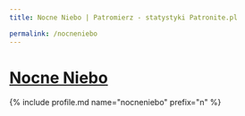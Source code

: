```yaml
---
title: Nocne Niebo | Patromierz - statystyki Patronite.pl

permalink: /nocneniebo
---
```


# [Nocne Niebo](https://patronite.pl/nocneniebo)

{% include profile.md name="nocneniebo" prefix="n" %}
